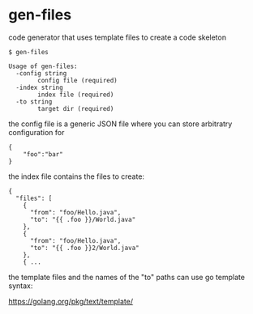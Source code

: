 gen-files
=========

code generator that uses template files to create a code skeleton 

```
$ gen-files

Usage of gen-files:
  -config string
    	config file (required)
  -index string
    	index file (required)
  -to string
    	target dir (required)
```

the config file is a generic JSON file where you can store arbitratry configuration for 

```
{
	"foo":"bar"
}
```

the index file contains the files to create:

```
{
  "files": [
    {
      "from": "foo/Hello.java",
      "to": "{{ .foo }}/World.java"
    },
    {
      "from": "foo/Hello.java",
      "to": "{{ .foo }}2/World.java"
    },
    { ...
```

the template files and the names of the "to" paths can use go template syntax:

https://golang.org/pkg/text/template/
